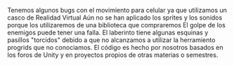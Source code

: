 ﻿Tenemos algunos bugs con el movimiento para celular ya que utilizamos un casco de Realidad Virtual
Aún no se han aplicado los sprites y los sonidos porque los utilizaremos de una biblioteca que compraremos
El golpe de los enemigos puede tener una falla.
El laberinto tiene algunas esquinas y pasillos "torcidos" debido a que no alcanzamos a utilizar la herramiento progrids que no conociamos.
El código es hecho por nosotros basados en los foros de Unity y en proyectos propios de otras materias o semestres.
